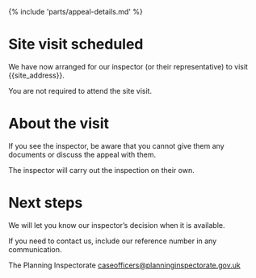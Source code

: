 {% include 'parts/appeal-details.md' %}

# Site visit scheduled

We have now arranged for our inspector (or their representative) to visit {{site_address}}.

You are not required to attend the site visit.

# About the visit

If you see the inspector, be aware that you cannot give them any documents or discuss the appeal with them.

The inspector will carry out the inspection on their own.

# Next steps

We will let you know our inspector’s decision when it is available.

If you need to contact us, include our reference number in any communication.

The Planning Inspectorate
caseofficers@planninginspectorate.gov.uk
